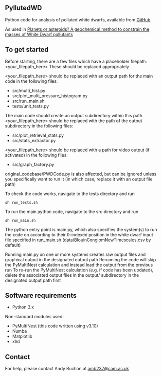 ## PyllutedWD

Python code for analysis of polluted white dwarfs, available from [GitHub](https://github.com/andrewmbuchan4/PyllutedWD_Public)

As used in [Planets or asteroids? A geochemical method to constrain the masses of White Dwarf pollutants](https://arxiv.org/abs/2111.08779)

## To get started

Before starting, there are a few files which have a placeholder filepath: <your_filepath_here>
These should be replaced appropriately

<your_filepath_here> should be replaced with an output path for the main code in the following files:

- src/multi_hist.py
- src/plot_multi_pressure_histogram.py
- src/run_main.sh
- tests/unit_tests.py

The main code should create an output subdirectory within this path. <your_filepath_here> should be replaced with the path of the output subdirectory in the following files:

- src/plot_retrieval_stats.py
- src/stats_extractor.py

<your_filepath_here> should be replaced with a path for video output (if activated) in the following files:

- src/graph_factory.py

original_codebase/PWDCode.py is also affected, but can be ignored unless you specifically want to run it (in which case, replace it with an output file path)

To check the code works, navigate to the tests directory and run

```
sh run_tests.sh
```

To run the main python code, navigate to the src directory and run

```
sh run_main.sh
```

The python entry point is main.py, which also specifies the system(s) to run the code on according to their 0-indexed position in the white dwarf input file specified in run_main.sh (data/BlouinConglomNewTimescales.csv by default)

Running main.py on one or more systems creates raw output files and graphical output in the designated output path
Rerunning the code will skip the PyMultiNest calculation and instead load the output from the previous run
To re-run the PyMultiNest calculation (e.g. if code has been updated), delete the associated output files in the output/ subdirectory in the designated output path first

## Software requirements

- Python 3.x

Non-standard modules used:

- PyMultiNest (this code written using v3.10)
- Numba
- Matplotlib
- xlrd

## Contact

For help, please contact Andy Buchan at amb237@cam.ac.uk

